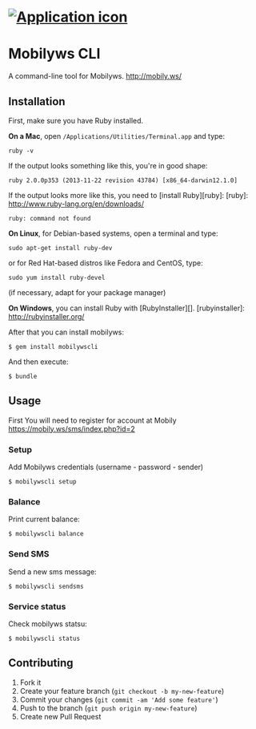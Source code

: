 # [![Application icon](https://mobily.ws/images/logo.png)][icon]
[icon]: https://mobily.ws/images/logo.png

# Mobilyws CLI

 A command-line tool for Mobilyws. http://mobily.ws/ 
 
## Installation

First, make sure you have Ruby installed.

**On a Mac**, open `/Applications/Utilities/Terminal.app` and type:

    ruby -v

If the output looks something like this, you're in good shape:

    ruby 2.0.0p353 (2013-11-22 revision 43784) [x86_64-darwin12.1.0]

If the output looks more like this, you need to [install Ruby][ruby]:
[ruby]: http://www.ruby-lang.org/en/downloads/

    ruby: command not found

**On Linux**, for Debian-based systems, open a terminal and type:

    sudo apt-get install ruby-dev

or for Red Hat-based distros like Fedora and CentOS, type:

    sudo yum install ruby-devel

(if necessary, adapt for your package manager)

**On Windows**, you can install Ruby with [RubyInstaller][].
[rubyinstaller]: http://rubyinstaller.org/


After that you can install mobilyws: 

    $ gem install mobilywscli

And then execute:

    $ bundle

## Usage

First You will need to register for account at Mobily https://mobily.ws/sms/index.php?id=2

### Setup 

Add Mobilyws credentials (username - password - sender) 

    $ mobilywscli setup

### Balance 

Print current balance:

    $ mobilywscli balance
    
### Send SMS 

Send a new sms message:

    $ mobilywscli sendsms
    
### Service status

Check mobilyws statsu:

    $ mobilywscli status

## Contributing

1. Fork it
2. Create your feature branch (`git checkout -b my-new-feature`)
3. Commit your changes (`git commit -am 'Add some feature'`)
4. Push to the branch (`git push origin my-new-feature`)
5. Create new Pull Request
